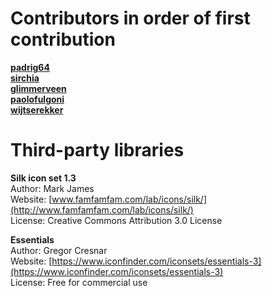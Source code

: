 # Contributors in order of first contribution

**[padrig64](https://github.com/padrig64)**  
**[sirchia](https://github.com/sirchia)**  
**[glimmerveen](https://github.com/glimmerveen)**  
**[paolofulgoni](https://github.com/paolofulgoni)**  
**[wijtserekker](https://github.com/wijtserekker)**

# Third-party libraries

**Silk icon set 1.3**  
Author: Mark James  
Website: [www.famfamfam.com/lab/icons/silk/](http://www.famfamfam.com/lab/icons/silk/)  
License: Creative Commons Attribution 3.0 License

**Essentials**  
Author: Gregor Cresnar  
Website: [https://www.iconfinder.com/iconsets/essentials-3](https://www.iconfinder.com/iconsets/essentials-3)  
License: Free for commercial use
